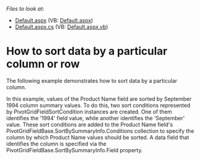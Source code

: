 <!-- default file list -->
*Files to look at*:

* [Default.aspx](./CS/ASPxPivotGrid_SortBySummary/Default.aspx) (VB: [Default.aspx](./VB/ASPxPivotGrid_SortBySummary/Default.aspx))
* [Default.aspx.cs](./CS/ASPxPivotGrid_SortBySummary/Default.aspx.cs) (VB: [Default.aspx.vb](./VB/ASPxPivotGrid_SortBySummary/Default.aspx.vb))
<!-- default file list end -->
# How to sort data by a particular column or row


<p>The following example demonstrates how to sort data by a particular column.</p><p>In this example, values of the Product Name field are sorted by September 1994 column summary values. To do this, two sort conditions represented by PivotGridFieldSortCondition instances are created. One of them identifies the '1994' field value, while another identifies the 'September' value. These sort conditions are added to the Product Name field's PivotGridFieldBase.SortBySummaryInfo.Conditions collection to specify the column by which Product Name values should be sorted. A data field that identifies the column is specified via the PivotGridFieldBase.SortBySummaryInfo.Field property.</p>

<br/>


